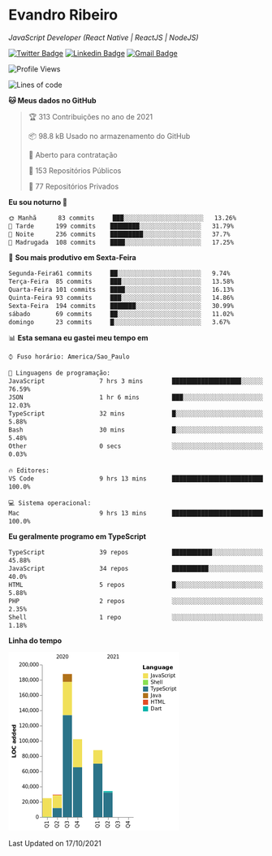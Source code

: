 # Evandro **Ribeiro**

*JavaScript Developer (React Native | ReactJS | NodeJS)*

[![Twitter Badge](https://img.shields.io/badge/-@ribeiroevandro-201B2D?style=flat-square&labelColor=201B2D&logo=twitter&logoColor=white&link=https://twitter.com/ribeiroevandro)](https://twitter.com/ribeiroevandro) 
[![Linkedin Badge](https://img.shields.io/badge/-Evandro%20Ribeiro-201B2D?style=flat-square&logo=Linkedin&logoColor=white&link=https://www.linkedin.com/in/ribeiroevandro)](https://www.linkedin.com/in/ribeiroevandro) 
[![Gmail Badge](https://img.shields.io/badge/-oi@ribeiroevandro.com.br-201B2D?style=flat-square&logo=Gmail&logoColor=white&link=mailto:oi@ribeiroevandro.com.br)](mailto:oi@ribeiroevandro.com.br)


<!--START_SECTION:waka-->
![Profile Views](http://img.shields.io/badge/Visualizac%C3%B5es%20do%20perfil-1-blue)

![Lines of code](https://img.shields.io/badge/Desde%20o%20Hello%20World%20eu%20escrevi-466053%20linhas%20de%20c%C3%B3digo-blue)

**🐱 Meus dados no GitHub** 

> 🏆 313 Contribuições no ano de 2021
 > 
> 📦 98.8 kB Usado no armazenamento do GitHub 
 > 
> 💼 Aberto para contratação
 > 
> 📜 153 Repositórios Públicos 
 > 
> 🔑 77 Repositórios Privados  
 > 
**Eu sou noturno 🦉** 

```text
🌞 Manhã      83 commits     ███░░░░░░░░░░░░░░░░░░░░░░   13.26% 
🌆 Tarde      199 commits    ████████░░░░░░░░░░░░░░░░░   31.79% 
🌃 Noite      236 commits    █████████░░░░░░░░░░░░░░░░   37.7% 
🌙 Madrugada  108 commits    ████░░░░░░░░░░░░░░░░░░░░░   17.25%

```
📅 **Sou mais produtivo em Sexta-Feira** 

```text
Segunda-Feira61 commits     ██░░░░░░░░░░░░░░░░░░░░░░░   9.74% 
Terça-Feira  85 commits     ███░░░░░░░░░░░░░░░░░░░░░░   13.58% 
Quarta-Feira 101 commits    ████░░░░░░░░░░░░░░░░░░░░░   16.13% 
Quinta-Feira 93 commits     ███░░░░░░░░░░░░░░░░░░░░░░   14.86% 
Sexta-Feira  194 commits    ███████░░░░░░░░░░░░░░░░░░   30.99% 
sábado       69 commits     ██░░░░░░░░░░░░░░░░░░░░░░░   11.02% 
domingo      23 commits     █░░░░░░░░░░░░░░░░░░░░░░░░   3.67%

```


📊 **Esta semana eu gastei meu tempo em** 

```text
⌚︎ Fuso horário: America/Sao_Paulo

💬 Linguagens de programação: 
JavaScript               7 hrs 3 mins        ███████████████████░░░░░░   76.59% 
JSON                     1 hr 6 mins         ███░░░░░░░░░░░░░░░░░░░░░░   12.03% 
TypeScript               32 mins             █░░░░░░░░░░░░░░░░░░░░░░░░   5.88% 
Bash                     30 mins             █░░░░░░░░░░░░░░░░░░░░░░░░   5.48% 
Other                    0 secs              ░░░░░░░░░░░░░░░░░░░░░░░░░   0.03%

🔥 Editores: 
VS Code                  9 hrs 13 mins       █████████████████████████   100.0%

💻 Sistema operacional: 
Mac                      9 hrs 13 mins       █████████████████████████   100.0%

```

**Eu geralmente programo em TypeScript** 

```text
TypeScript               39 repos            ███████████░░░░░░░░░░░░░░   45.88% 
JavaScript               34 repos            ██████████░░░░░░░░░░░░░░░   40.0% 
HTML                     5 repos             █░░░░░░░░░░░░░░░░░░░░░░░░   5.88% 
PHP                      2 repos             ░░░░░░░░░░░░░░░░░░░░░░░░░   2.35% 
Shell                    1 repo              ░░░░░░░░░░░░░░░░░░░░░░░░░   1.18%

```


**Linha do tempo**

![Chart not found](https://raw.githubusercontent.com/ribeiroevandro/ribeiroevandro/master/charts/bar_graph.png) 


 Last Updated on 17/10/2021
<!--END_SECTION:waka-->
